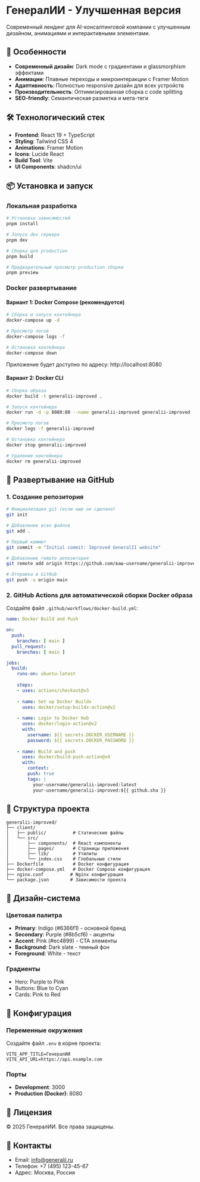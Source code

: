 # ГенералИИ - Улучшенная версия

Современный лендинг для AI-консалтинговой компании с улучшенным дизайном, анимациями и интерактивными элементами.

## 🚀 Особенности

- **Современный дизайн**: Dark mode с градиентами и glassmorphism эффектами
- **Анимации**: Плавные переходы и микроинтеракции с Framer Motion
- **Адаптивность**: Полностью responsive дизайн для всех устройств
- **Производительность**: Оптимизированная сборка с code splitting
- **SEO-friendly**: Семантическая разметка и мета-теги

## 🛠 Технологический стек

- **Frontend**: React 19 + TypeScript
- **Styling**: Tailwind CSS 4
- **Animations**: Framer Motion
- **Icons**: Lucide React
- **Build Tool**: Vite
- **UI Components**: shadcn/ui

## 📦 Установка и запуск

### Локальная разработка

```bash
# Установка зависимостей
pnpm install

# Запуск dev сервера
pnpm dev

# Сборка для production
pnpm build

# Предварительный просмотр production сборки
pnpm preview
```

### Docker развертывание

#### Вариант 1: Docker Compose (рекомендуется)

```bash
# Сборка и запуск контейнера
docker-compose up -d

# Просмотр логов
docker-compose logs -f

# Остановка контейнера
docker-compose down
```

Приложение будет доступно по адресу: http://localhost:8080

#### Вариант 2: Docker CLI

```bash
# Сборка образа
docker build -t generalii-improved .

# Запуск контейнера
docker run -d -p 8080:80 --name generalii-improved generalii-improved

# Просмотр логов
docker logs -f generalii-improved

# Остановка контейнера
docker stop generalii-improved

# Удаление контейнера
docker rm generalii-improved
```

## 🐙 Развертывание на GitHub

### 1. Создание репозитория

```bash
# Инициализация git (если еще не сделано)
git init

# Добавление всех файлов
git add .

# Первый коммит
git commit -m "Initial commit: Improved GeneralII website"

# Добавление remote репозитория
git remote add origin https://github.com/ваш-username/generalii-improved.git

# Отправка в GitHub
git push -u origin main
```

### 2. GitHub Actions для автоматической сборки Docker образа

Создайте файл `.github/workflows/docker-build.yml`:

```yaml
name: Docker Build and Push

on:
  push:
    branches: [ main ]
  pull_request:
    branches: [ main ]

jobs:
  build:
    runs-on: ubuntu-latest
    
    steps:
    - uses: actions/checkout@v3
    
    - name: Set up Docker Buildx
      uses: docker/setup-buildx-action@v2
    
    - name: Login to Docker Hub
      uses: docker/login-action@v2
      with:
        username: ${{ secrets.DOCKER_USERNAME }}
        password: ${{ secrets.DOCKER_PASSWORD }}
    
    - name: Build and push
      uses: docker/build-push-action@v4
      with:
        context: .
        push: true
        tags: |
          your-username/generalii-improved:latest
          your-username/generalii-improved:${{ github.sha }}
```

## 📁 Структура проекта

```
generalii-improved/
├── client/
│   ├── public/          # Статические файлы
│   └── src/
│       ├── components/  # React компоненты
│       ├── pages/       # Страницы приложения
│       ├── lib/         # Утилиты
│       └── index.css    # Глобальные стили
├── Dockerfile           # Docker конфигурация
├── docker-compose.yml   # Docker Compose конфигурация
├── nginx.conf          # Nginx конфигурация
└── package.json        # Зависимости проекта
```

## 🎨 Дизайн-система

### Цветовая палитра

- **Primary**: Indigo (#6366f1) - основной бренд
- **Secondary**: Purple (#8b5cf6) - акценты
- **Accent**: Pink (#ec4899) - CTA элементы
- **Background**: Dark slate - темный фон
- **Foreground**: White - текст

### Градиенты

- Hero: Purple to Pink
- Buttons: Blue to Cyan
- Cards: Pink to Red

## 🔧 Конфигурация

### Переменные окружения

Создайте файл `.env` в корне проекта:

```env
VITE_APP_TITLE=ГенералИИ
VITE_API_URL=https://api.example.com
```

### Порты

- **Development**: 3000
- **Production (Docker)**: 8080

## 📝 Лицензия

© 2025 ГенералИИ. Все права защищены.

## 🤝 Контакты

- Email: info@generalii.ru
- Телефон: +7 (495) 123-45-67
- Адрес: Москва, Россия

